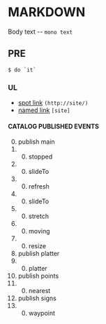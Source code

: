 # MARKDOWN
Body text -- `mono text`

## PRE
    $ do `it`

### UL
* [spot link](http://site/) `(http://site/)`
* [named link][site] `[site]`

#### CATALOG PUBLISHED EVENTS
0. publish main
0. 0. stopped
0. 0. slideTo
0. 0. refresh
0. 0. slideTo
0. 0. stretch
0. 0. moving
0. 0. resize
0. publish platter
0. 0. platter
0. publish points
0. 0. nearest
0. publish signs
0. 0. waypoint

[site]: http://site/
